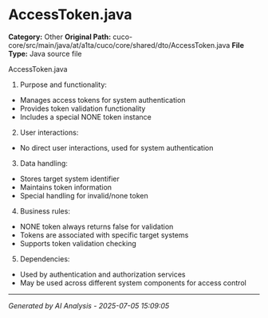 # AccessToken.java

**Category:** Other
**Original Path:** cuco-core/src/main/java/at/a1ta/cuco/core/shared/dto/AccessToken.java
**File Type:** Java source file

AccessToken.java
1. Purpose and functionality:
- Manages access tokens for system authentication
- Provides token validation functionality
- Includes a special NONE token instance

2. User interactions:
- No direct user interactions, used for system authentication

3. Data handling:
- Stores target system identifier
- Maintains token information
- Special handling for invalid/none token

4. Business rules:
- NONE token always returns false for validation
- Tokens are associated with specific target systems
- Supports token validation checking

5. Dependencies:
- Used by authentication and authorization services
- May be used across different system components for access control

---
*Generated by AI Analysis - 2025-07-05 15:09:05*
